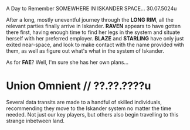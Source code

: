 A Day to Remember
SOMEWHERE IN ISKANDER SPACE...
30.07.5024u

After a long, mostly uneventful journey through the **LONG RIM**, all the relevant parties finally arrive in Iskander. **RAVEN** appears to have gotten there first, having enough time to find her legs in the system and situate herself with her preferred employer. **BLAZE** and **STARLING** have only just exited near-space, and look to make contact with the name provided with them, as well as figure out what's what in the system of Iskander.

As for **FAE**? Well, I'm sure she has her own plans...


# Union Omnient // ??.??.????u

Several data transits are made to a handful of skilled individuals, recommending they move to the Iskander system no matter the time needed. Not just our key players, but others also begin travelling to this strange inbetween land.

